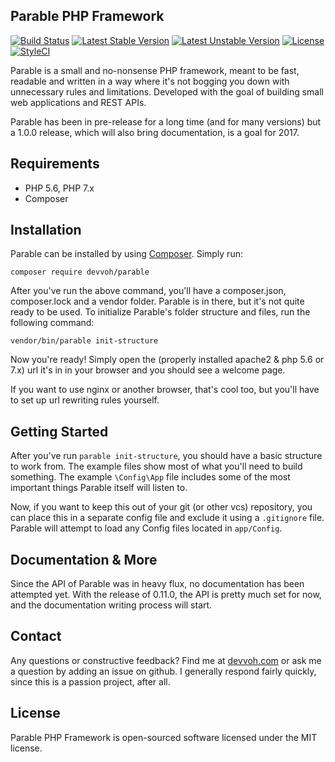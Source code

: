 ## Parable PHP Framework

[![Build Status](https://travis-ci.org/devvoh/parable.svg?branch=master)](https://travis-ci.org/devvoh/parable)
[![Latest Stable Version](https://poser.pugx.org/devvoh/parable/v/stable)](https://packagist.org/packages/devvoh/parable)
[![Latest Unstable Version](https://poser.pugx.org/devvoh/parable/v/unstable)](https://packagist.org/packages/devvoh/parable)
[![License](https://poser.pugx.org/devvoh/parable/license)](https://packagist.org/packages/devvoh/parable)
[![StyleCI](https://styleci.io/repos/37279417/shield?branch=master)](https://styleci.io/repos/37279417)

Parable is a small and no-nonsense PHP framework, meant to be fast, readable and written in a way where it's not bogging 
you down with unnecessary rules and limitations. Developed with the goal of building small web applications and REST APIs.

Parable has been in pre-release for a long time (and for many versions) but a 1.0.0 release, which will also bring
documentation, is a goal for 2017.

## Requirements

- PHP 5.6, PHP 7.x
- Composer

## Installation

Parable can be installed by using [Composer](http://getcomposer.org/). Simply run:

`composer require devvoh/parable`

After you've run the above command, you'll have a composer.json, composer.lock and a vendor folder. Parable is in there, 
but it's not quite ready to be used. To initialize Parable's folder structure and files, run the following command:

`vendor/bin/parable init-structure`

Now you're ready! Simply open the (properly installed apache2 & php 5.6 or 7.x) url it's in in your browser and you should
see a welcome page.

If you want to use nginx or another browser, that's cool too, but you'll have to set up url rewriting rules yourself.

## Getting Started

After you've run `parable init-structure`, you should have a basic structure to work from. The example files show most 
of what you'll need to build something. The example `\Config\App` file includes some of the most important things 
Parable itself will listen to.

Now, if you want to keep this out of your git (or other vcs) repository, you can place this in a separate config
file and exclude it using a `.gitignore` file. Parable will attempt to load any Config files located in `app/Config`.

## Documentation & More

Since the API of Parable was in heavy flux, no documentation has been attempted yet. With the release of 0.11.0, the
API is pretty much set for now, and the documentation writing process will start. 

## Contact

Any questions or constructive feedback? Find me at [devvoh.com](http://devvoh.com) or ask me a question by adding an 
issue on github. I generally respond fairly quickly, since this is a passion project, after all.

## License

Parable PHP Framework is open-sourced software licensed under the MIT license.
